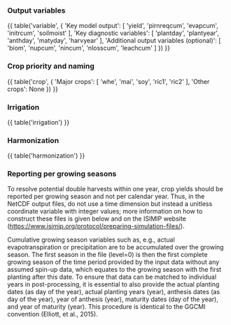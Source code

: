 ### Output variables

{{ table('variable', {
    'Key model output': [
        'yield',
        'pirnreqcum',
        'evapcum',
        'initrcum',
        'soilmoist'
    ],
    'Key diagnostic variables': [
        'plantday',
        'plantyear',
        'anthday',
        'matyday',
	'harvyear'
    ],
    'Additional output variables (optional)': [
        'biom',
        'nupcum',
        'nincum',
        'nlosscum',
        'leachcum'
    ]
}) }}

### Crop priority and naming

{{ table('crop', {
    'Major crops': [
        'whe', 'mai', 'soy', 'ric1', 'ric2'
    ],
    'Other crops': None
}) }}

### Irrigation

{{ table('irrigation') }}

### Harmonization

{{ table('harmonization') }}

### Reporting per growing seasons

To resolve potential double harvests within one year, crop yields should be reported per growing season and not per calendar year. Thus, in the NetCDF output files, do not use a time dimension but instead a unitless coordinate variable with integer values; more information on how to construct these files is given below and on the ISIMIP website (<https://www.isimip.org/protocol/preparing-simulation-files/>).

Cumulative growing season variables such as, e.g., actual evapotranspiration or precipitation are to be accumulated over the growing season. The first season in the file (level=0) is then the first complete growing season of the time period provided by the input data without any assumed spin-up data, which equates to the growing season with the first planting after this date. To ensure that data can be matched to individual years in post-processing, it is essential to also provide the actual planting dates (as day of the year), actual planting years (year), anthesis dates (as day of the year), year of anthesis (year), maturity dates (day of the year), and year of maturity (year). This procedure is identical to the GGCMI convention (Elliott, et al., 2015).
